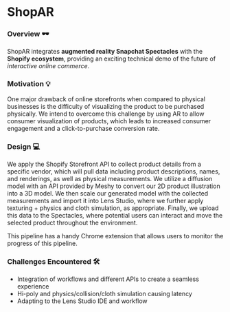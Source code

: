 # ShopAR 

### Overview 🕶️

ShopAR integrates **augmented reality Snapchat Spectacles** with the **Shopify ecosystem**, providing an exciting technical demo of the future of *interactive online commerce*.

### Motivation 💡

One major drawback of online storefronts when compared to physical businesses is the difficulty of visualizing the product to be purchased physically. We intend to overcome this challenge by using AR to allow consumer visualization of products, which leads to increased consumer engagement and a click-to-purchase conversion rate.

### Design 💻

We apply the Shopify Storefront API to collect product details from a specific vendor, which will pull data including product descriptions, names, and renderings, as well as physical measurements. We utilize a diffusion model with an API provided by Meshy to convert our 2D product illustration into a 3D model. We then scale our generated model with the collected measurements and import it into Lens Studio, where we further apply texturing + physics and cloth simulation, as appropriate. Finally, we upload this data to the Spectacles, where potential users can interact and move the selected product throughout the environment.

This pipeline has a handy Chrome extension that allows users to monitor the progress of this pipeline.

### Challenges Encountered 🛠️
    
- Integration of workflows and different APIs to create a seamless experience
- Hi-poly and physics/collision/cloth simulation causing latency
- Adapting to the Lens Studio IDE and workflow
